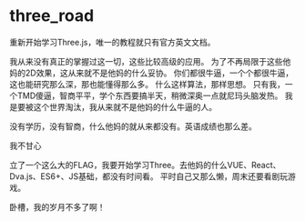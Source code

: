 # three_road

重新开始学习Three.js，唯一的教程就只有官方英文文档。

我从来没有真正的掌握过这一切，这些比较高级的应用。
为了不再局限于这些他妈的2D效果，这从来就不是他妈的什么妥协。
你们都很牛逼，一个个都很牛逼，这也能研究那么深，那也能懂得那么多。
什么这样算法，那样思想。
只有我，一个TMD傻逼，智商平平，学个东西要搞半天，稍微深奥一点就尼玛头脑发热。
我是要被这个世界淘汰，我从来就不是他妈的什么牛逼的人。

没有学历，没有智商，什么他妈的就从来都没有。英语成绩也那么差。

我不甘心

立了一个这么大的FLAG，我要开始学习Three。去他妈的什么VUE、React、Dva.js、ES6+、JS基础，都没有时间看。
平时自己又那么懒，周末还要看剧玩游戏。

卧槽，我的岁月不多了啊！

